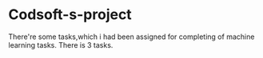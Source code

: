 # Codsoft-s-project
There're some tasks,which i had been assigned for completing of machine learning tasks.  There is 3 tasks.
